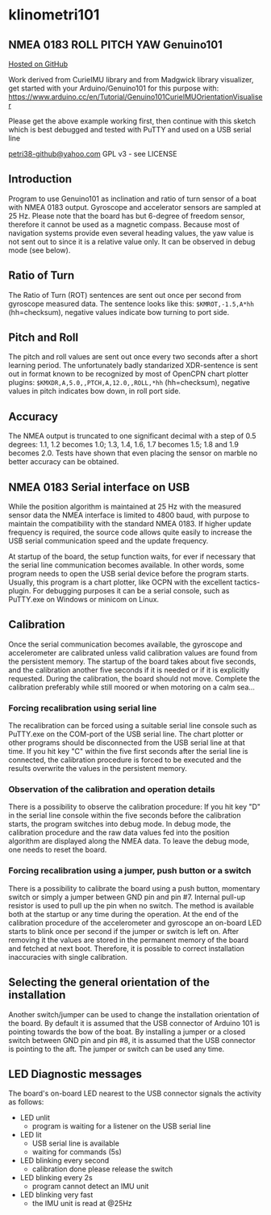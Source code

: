 # klinometri101

## NMEA 0183 ROLL PITCH YAW Genuino101

[Hosted on GitHub](https://github.com/canne/klinometri101)

Work derived from CurieIMU library and from Madgwick library visualizer, get
started with your Arduino/Genuino101 for this purpose with:
https://www.arduino.cc/en/Tutorial/Genuino101CurieIMUOrientationVisualiser

Please get the above example working first, then continue with this sketch
which is best debugged and tested with PuTTY and used on a USB serial line 

petri38-github@yahoo.com
GPL v3 - see LICENSE

## Introduction
Program to use Genuino101 as inclination and ratio of turn sensor of a boat
with NMEA 0183 output. Gyroscope and accelerator sensors are sampled at 25 Hz.
Please note that the board has but 6-degree of freedom sensor, therefore it
cannot be used as a magnetic compass. Because most of navigation systems
provide even several heading values, the yaw value is not sent out to since
it is a relative value only. It can be observed in debug mode (see below).

## Ratio of Turn

The Ratio of Turn (ROT) sentences are sent out once per second from gyroscope
measured data. The sentence looks like this: `$KMROT,-1.5,A*hh` (hh=checksum),
negative values indicate bow turning to port side.

## Pitch and Roll

The pitch and roll values are sent out once every two seconds after a short
learning period. The unfortunately badly standarized XDR-sentence is sent
out in format known to be recognized by most of OpenCPN chart plotter
plugins: `$KMXDR,A,5.0,,PTCH,A,12.0,,ROLL,*hh` (hh=checksum),
negative values in pitch indicates bow down, in roll port side.

## Accuracy

The NMEA output is truncated to one significant decimal with a step of
0.5 degrees: 1.1, 1.2 becomes 1.0; 1.3, 1.4, 1.6, 1.7 becomes 1.5; 1.8 and
1.9 becomes 2.0. Tests have shown that even placing the sensor on marble no
better accuracy can be obtained.

## NMEA 0183 Serial interface on USB

While the position algorithm is maintained at 25 Hz with the measured
sensor data the NMEA interface is limited to 4800 baud, with purpose
to maintain the compatibility with the standard NMEA 0183. If higher
update frequency is required, the source code allows quite easily to
increase the USB serial communication speed and the update frequency.

At startup of the board, the setup function waits, for ever if necessary
that the serial line communication becomes available. In other words,
some program needs to open the USB serial device before the program starts.
Usually, this program is a chart plotter, like OCPN with the excellent
tactics-plugin. For debugging purposes it can be a serial console, such
as PuTTY.exe on Windows or minicom on Linux.

## Calibration

Once the serial communication becomes available, the gyroscope and
accelerometer are calibrated unless valid calibration values are found
from the persistent memory. The startup of the board takes about five
seconds, and the calibration another five seconds if it is needed or
if it is explicitly requested. During the calibration, the board should
not move. Complete the calibration preferably while still moored or
when motoring on a calm sea...

### Forcing recalibration using serial line

The recalibration can be forced using a suitable serial line console
such as PuTTY.exe on the COM-port of the USB serial line. The chart
plotter or other programs should be disconnected from the USB serial
line at that time. If you hit key "C" within the five first seconds
after the serial line is connected, the calibration procedure is
forced to be executed and the results overwrite the values in the
persistent memory.

### Observation of the calibration and operation details

There is a possibility to observe the calibration procedure:
If you hit key "D" in the serial line console within the five seconds
before the calibration starts, the program switches into debug mode.
In debug mode, the calibration procedure and the raw data values fed
into the position algorithm are displayed along the NMEA data. To
leave the debug mode, one needs to reset the board.

### Forcing recalibration using a jumper, push button or a switch

There is a possibility to calibrate the board using a push button,
momentary switch or simply a jumper between GND pin and pin #7.
Internal pull-up resistor is used to pull up the pin when no switch.
The method is available both at the startup or any time during
the operation. At the end of the calibration procedure of the
accelerometer and gyroscope an on-board LED starts to blink once
per second if the jumper or switch is left on. After removing it
the values are stored in the permanent memory of the board and
fetched at next boot. Therefore, it is possible to correct
installation inaccuracies with single calibration.


## Selecting the general orientation of the installation

Another switch/jumper can be used to change the installation
orientation of the board. By default it is assumed that the
USB connector of Arduino 101 is pointing towards the bow of
the boat. By installing a jumper or a closed switch between
GND pin and pin #8, it is assumed that the USB connector is
pointing to the aft. The jumper or switch can be used any time.

## LED Diagnostic messages

The board's on-board LED nearest to the USB connector signals
the activity as follows:


* LED unlit
  - program is waiting for a listener on the USB serial line
* LED lit
  - USB serial line is available
  - waiting for commands (5s)
* LED blinking every second
  - calibration done please release the switch
* LED blinking every 2s
  - program cannot detect an IMU unit
* LED blinking very fast
  - the IMU unit is read at @25Hz
